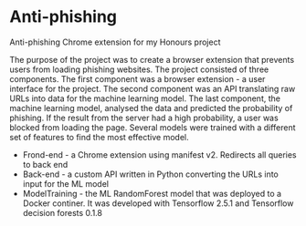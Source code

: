 # Anti-phishing
Anti-phishing Chrome extension for my Honours project

The purpose of the project was to create a browser extension that prevents users from loading phishing websites. The project consisted of three components. The first component was a browser extension - a user interface for the project. The second component was an API translating raw URLs into data for the machine learning model. The last component, the machine learning model, analysed the data and predicted the probability of phishing. If the result from the server had a high probability, a user was blocked from loading the page. Several models were trained with a different set of features to find the most effective model.

* Frond-end - a Chrome extension using manifest v2. Redirects all queries to back end
* Back-end - a custom API written in Python converting the URLs into input for the ML model
* ModelTraining - the ML RandomForest model that was deployed to a Docker continer. It was developed with Tensorflow 2.5.1 and Tensorflow decision forests 0.1.8

